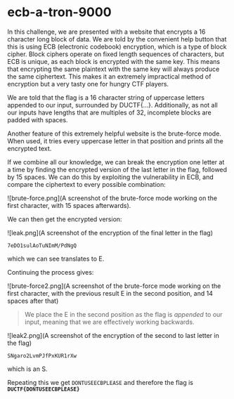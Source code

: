 # ecb-a-tron-9000

In this challenge, we are presented with a website that encrypts a 16 character long block of data. We are told by the convenient help button that this is using ECB (electronic codebook) encryption, which is a type of block cipher. Block ciphers operate on fixed length sequences of characters, but ECB is unique, as each block is encrypted with the same key. This means that encrypting the same plaintext with the same key will always produce the same ciphertext. This makes it an extremely impractical method of encryption but a very tasty one for hungry CTF players.

We are told that the flag is a 16 character string of uppercase letters appended to our input, surrounded by DUCTF{...}. Additionally, as not all our inputs have lengths that are multiples of 32, incomplete blocks are padded with spaces.

Another feature of this extremely helpful website is the brute-force mode. When used, it tries every uppercase letter in that position and prints all the encrypted text.

If we combine all our knowledge, we can break the encryption one letter at a time by finding the encrypted version of the last letter in the flag, followed by 15 spaces. We can do this by exploiting the vulnerability in ECB, and compare the ciphertext to every possible combination:

![brute-force.png](A screenshot of the brute-force mode working on the first character, with 15 spaces afterwards).

We can then get the encrypted version:

![leak.png](A screenshot of the encryption of the final letter in the flag)

```
7eDO1sulAoTuNImM/PdNgQ 
```

which we can see translates to E.

Continuing the process gives:

![brute-force2.png](A screenshot of the brute-force mode working on the first character, with the previous result E in the second position, and 14 spaces after that)

> We place the E in the second position as the flag is *appended* to our input, meaning that we are effectively working backwards.

![leak2.png](A screenshot of the encryption of the second to last letter in the flag)

```
SNgaro2LvmPJfPxKUR1rXw
```

which is an S.

Repeating this we get `DONTUSEECBPLEASE` and therefore the flag is **`DUCTF{DONTUSEECBPLEASE}`**
